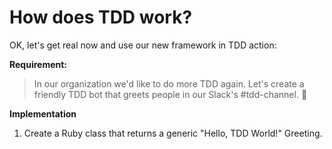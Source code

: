 # How does TDD work?

OK, let's get real now and use our new framework in TDD action:

**Requirement:**

> In our organization we'd like to do more TDD again. Let's create a friendly TDD bot
that greets people in our Slack's #tdd-channel. 🚀

**Implementation**

1. Create a Ruby class that returns a generic "Hello, TDD World!" Greeting.
